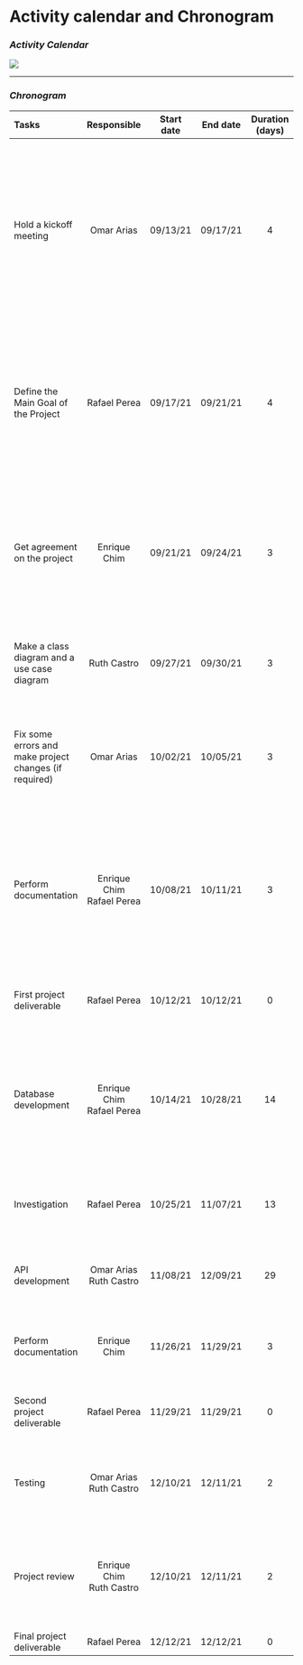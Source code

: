 # Activity calendar and Chronogram



### *Activity Calendar*

**![](https://i.imgur.com/TC8I6uB.jpg)**

------

### *Chronogram*

| Tasks                                                  |          Responsible           | Start date | End date | Duration (days) |   Status    | Description                                                  |
| :----------------------------------------------------- | :----------------------------: | :--------: | :------: | :-------------: | :---------: | :----------------------------------------------------------- |
| Hold a kickoff meeting                                 |           Omar Arias           |  09/13/21  | 09/17/21 |        4        |  Completed  | The kickoff meeting is a chance to bring all stakeholders together, cast a vision for the project that everyone can get behind, and an opportunity to make introductions and establish good working relationships. |
| Define the Main Goal of the Project                    |          Rafael Perea          |  09/17/21  | 09/21/21 |        4        |  Completed  | Know why the project is being undertaken, how this objective will impact all project stakeholders, and conduct research to confirm why the objective is worth pursuing. |
| Get agreement on the project                           |          Enrique Chim          |  09/21/21  | 09/24/21 |        3        |  Completed  | Review the project with senior management (*Cambranes*) and explain why the activities are developed in this way (showing the project plan). |
| Make a class diagram and a use case diagram            |          Ruth Castro           |  09/27/21  | 09/30/21 |        3        |  Completed  | Requirements, class diagram, use case diagram with their specifications are made |
| Fix some errors and make project changes (if required) |           Omar Arias           |  10/02/21  | 10/05/21 |        3        |  Completed  | Correct the different errors in the diagrams, requirements or in the project itself (in case there are any errors). |
| Perform documentation                                  | Enrique Chim<br />Rafael Perea |  10/08/21  | 10/11/21 |        3        |  Completed  | Performs the requested documentation, such as repository creation, project description, loading of diagrams and requirements into the repository, video, etcetera. |
| First project deliverable                              |          Rafael Perea          |  10/12/21  | 10/12/21 |        0        |  Completed  | Have all documentation ready for the first project deliverable |
| Database development                                   | Enrique Chim<br />Rafael Perea |  10/14/21  | 10/28/21 |       14        |  Completed  | Perform database modeling (Identify the entities, identify key properties of each entity, identify relationships among entities, etcetera) |
| Investigation                                          |          Rafael Perea          |  10/25/21  | 11/07/21 |       13        |  Completed  | Investigate in depth how to get the Telegram API, the programs to use, etc. |
| API development                                        |  Omar Arias<br />Ruth Castro   |  11/08/21  | 12/09/21 |       29        |   Ongoing   | Develop Telegram bot, database integration and other program functions. |
| Perform documentation                                  |          Enrique Chim          |  11/26/21  | 11/29/21 |        3        |  Completed  | Update previous documentation and add new items as requested. |
| Second project deliverable                             |          Rafael Perea          |  11/29/21  | 11/29/21 |        0        |  Completed  | Have all documentation ready for the second project deliverable |
| Testing                                                |  Omar Arias<br />Ruth Castro   |  12/10/21  | 12/11/21 |        2        | Not started | Perform a test plan to find any bugs in the program and verify that everything is correct. |
| Project review                                         | Enrique Chim<br />Ruth Castro  |  12/10/21  | 12/11/21 |        2        | Not started | Make a total revision of the project, both the program and the documentation, so that it is ready to be launched. |
| Final project deliverable                              |          Rafael Perea          |  12/12/21  | 12/12/21 |        0        | Not started | Launch the program                                           |


